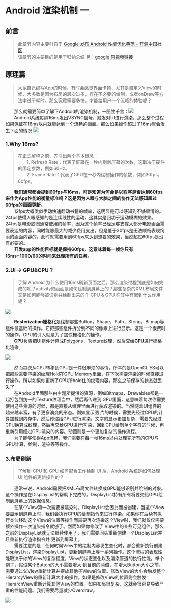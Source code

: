 # Android 渲染机制 一

## 前言
> 此章节内容主要引自于 [Google 发布 Android 性能优化典范 - 开源中国社区](http://www.oschina.net/news/60157/android-performance-patterns?sid=07vbqo00ovnh233e0ain6ue5a6)  
> 该章节的主要目的是用于归纳总结 另：[google 原视频链接](https://www.youtube.com/playlist?list=PLWz5rJ2EKKc9CBxr3BVjPTPoDPLdPIFCE)

## 原理篇

> 大家自己编写App的时候，有时会感觉界面卡顿，尤其是自定义View的时候，大多数是因为布局的层次过多，存在不必要的绘制，或者onDraw等方法中过于耗时。那么究竟需要多快，才能给用户一个流畅的体验呢？   

&#160; &#160; &#160; &#160;那么就需要简单了解下Android的渲染机制，一图胜千言：![](http://static.oschina.net/uploads/img/201503/04080416_dgEb.png)    
&#160; &#160; &#160; &#160;Android系统每隔16ms发出VSYNC信号，触发对UI进行渲染，那么整个过程如果保证在16ms以内就能达到一个流畅的画面。那么如果操作超过了16ms就会发生下面的情况
![](http://static.oschina.net/uploads/img/201503/04080416_cWwX.png) 

### 1.Why 16ms?
> 在正式解释之前，先引出两个基本概念：  
&#160; &#160; &#160; &#160;1. Refresh Rate：代表了屏幕在一秒内刷新屏幕的次数，这取决于硬件的固定参数，例如60Hz。   
&#160; &#160; &#160; &#160;2. Frame Rate：代表了GPU在一秒内绘制操作的帧数，例如30fps，60fps。    

&#160; &#160; &#160; &#160;**我们通常都会提到60fps与16ms，可是知道为何会是以程序是否达到60fps来作为App性能的衡量标准吗？这是因为人眼与大脑之间的协作无法感知超过60fps的画面更新。**    
&#160; &#160; &#160; &#160;12fps大概类似手动快速翻动书籍的帧率，这明显是可以感知到不够顺滑的。24fps使得人眼感知的是连续线性的运动，这其实是归功于运动模糊的效果。24fps是电影胶圈通常使用的帧率，因为这个帧率已经足够支撑大部分电影画面需要表达的内容，同时能够最大的减少费用支出。但是低于30fps是无法顺畅表现绚丽的画面内容的，此时就需要用到60fps来达到想要的效果，当然超过60fps是没有必要的。   
&#160; &#160; &#160; &#160;**开发app的性能目标就是保持60fps，这意味着每一帧你只有16ms=1000/60的时间来处理所有的任务。**    


### 2.UI -> GPU&CPU？
>了解 Android 为什么使用16ms刷新页面之后，那么渲染过程到底是如何完成的呢？activity的画面是如何绘制到屏幕上的？那些复杂的XML布局文件又是如何能够被识别并绘制出来的？ CPU & GPU 在其中有起到什么作用呢？

![](http://static.oschina.net/uploads/img/201503/04080428_b0BJ.png)

&#160; &#160; &#160; &#160;**Resterization栅格化**是绘制那些Button，Shape，Path，String，Bitmap等组件最基础的操作。它把那些组件拆分到不同的像素上进行显示。这是一个很费时的操作，GPU的引入就是为了加快栅格化的操作。   
&#160; &#160; &#160; &#160;**CPU**负责把UI组件计算成Polygons，Texture纹理，然后交给**GPU**进行栅格化渲染。

![](http://static.oschina.net/uploads/img/201503/04080429_tar2.png)  

&#160; &#160; &#160; &#160;然而每次从CPU转移到GPU是一件很麻烦的事情，所幸的是OpenGL ES可以把那些需要渲染的纹理Hold在GPU Memory里面，在下次需要渲染的时候直接进行操作。所以如果你更新了GPU所hold住的纹理内容，那么之前保存的状态就丢失了   
&#160; &#160; &#160; &#160;在Android里面那些由主题所提供的资源，例如Bitmaps，Drawables都是一起打包到统一的Texture纹理当中，然后再传递到 GPU里面，这意味着每次你需要使用这些资源的时候，都是直接从纹理里面进行获取渲染的。当然随着UI组件的越来越丰富，有了更多演变的形态。例如显示图 片的时候，需要先经过CPU的计算加载到内存中，然后传递给GPU进行渲染。文字的显示更加复杂，需要先经过CPU换算成纹理，然后再交给GPU进行渲 染，回到CPU绘制单个字符的时候，再重新引用经过GPU渲染的内容。动画则是一个更加复杂的操作流程。   
&#160; &#160; &#160; &#160;为了能够使得App流畅，我们需要在每一帧16ms以内处理完所有的CPU与GPU计算，绘制，渲染等等操作。

### 3.布局刷新

> 了解到 CPU 和 GPU 如何配合工作绘制 UI 后，Android 系统是如何处理 UI 组件的更新操作的？ 

&#160; &#160; &#160; &#160;通常来说，Android需要把XML布局文件转换成GPU能够识别并绘制的对象。这个操作是在DisplayList的帮助下完成的。DisplayList持有所有将要交给GPU绘制到屏幕上的数据信息。   
&#160; &#160; &#160; &#160;在某个View第一次需要被渲染时，DisplayList会因此而被创建，当这个View要显示到屏幕上时，我们会执行GPU的绘制指令来进行渲染。如果你在后续有执行类似移动这个View的位置等操作而需要再次渲染这个View时，我们就仅仅需要额外操作一次渲染指令就够了。然而如果你修改了 View中的某些可见组件，那么之前的DisplayList就无法继续使用了，我们需要回头重新创建一个DisplayList并且重新执行渲染指令并 更新到屏幕上。    
&#160; &#160; &#160; &#160;需要注意的是：任何时候View中的绘制内容发生变化时，都会重新执行创建DisplayList，渲染DisplayList，更新到屏幕上等一系列操作。这个流程的表现性能取决于你的View的复杂程度，View的状态变化以及渲染管道的执行性能。举个例子，假设某个Button的大小需要增大 到目前的两倍，在增大Button大小之前，需要通过父View重新计算并摆放其他子View的位置。修改View的大小会触发整个HierarcyView的重新计算大小的操作。如果是修改View的位置则会触发HierarchView重新计算其他View的位置。如果布局很复杂，这就会很容易导致严重的性能问题。我们需要尽量减少Overdraw。

![](http://static.oschina.net/uploads/img/201503/04080430_VRI7.png)



